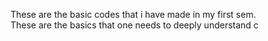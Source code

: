 These are the basic codes that i have made in my first sem.<br>These are the basics that one needs to deeply understand c

